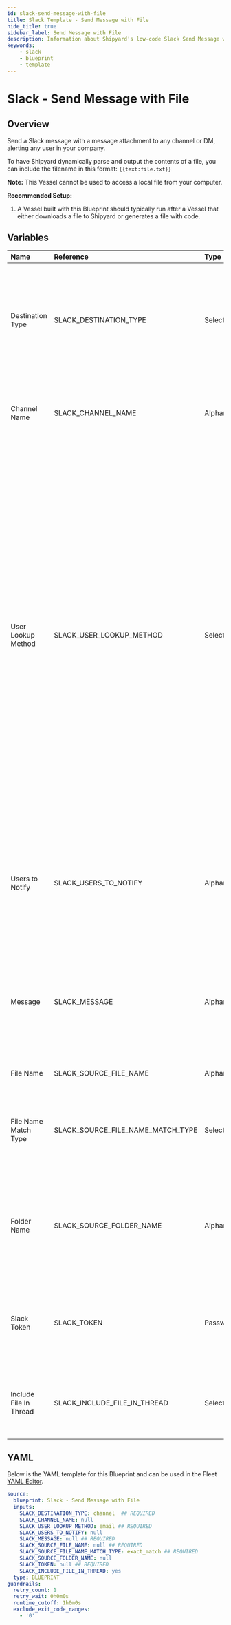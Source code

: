 ```yaml
---
id: slack-send-message-with-file
title: Slack Template - Send Message with File
hide_title: true
sidebar_label: Send Message with File
description: Information about Shipyard's low-code Slack Send Message with File blueprint. Send a Slack message with a message attachment to any channel or DM, alerting any user in your company. 
keywords:
    - slack
    - blueprint
    - template
---
```


# Slack - Send Message with File

## Overview
Send a Slack message with a message attachment to any channel or DM, alerting any user in your company.

To have Shipyard dynamically parse and output the contents of a file, you can include the filename in this format: `{{text:file.txt}}`


**Note:** This Vessel cannot be used to access a local file from your computer.

**Recommended Setup:**

1. A Vessel built with this Blueprint should typically run after a Vessel that either downloads a file to Shipyard or generates a file with code. 

## Variables

| Name | Reference | Type | Required | Default | Options | Description |
|:-----|:----------|:-----|:---------|:--------|:--------|:------------|
| Destination Type | SLACK_DESTINATION_TYPE  | Select |:white_check_mark: | `channel` | Channel: `channel`<br></br><br></br>DM: `dm`<br></br><br></br> | The type of location where you want your message to be sent.  If Channel is selected, a message can be sent directly to a channel.  If DM is selected, users can be sent messages directly from your app. |
| Channel Name | SLACK_CHANNEL_NAME  | Alphanumeric |:heavy_minus_sign: | - | - | The name of the channel where you want your message to be sent, without the # prefix. This field will be ignored if the destination type is DM. |
| User Lookup Method | SLACK_USER_LOOKUP_METHOD  | Select |:white_check_mark: | `email` | Display Name: `display_name`<br></br><br></br>Real Name: `real_name`<br></br><br></br>Email: `email`<br></br><br></br> | Used to determine what data point to look at to find a User's ID for notification tagging.  Email - the email address of the user in your Slack workspace. We recommend using this field when possible, as it cannot be changed by a user.  Real Name - Full Name that a user has set for themselves in Slack. This value may be inconsistent if your organization doesn't enforce naming standards, and it can be changed by a user.  Display Name - the @username that you use to reference someone directly in slack. Must be referenced without the @ symbol. For more important notifications, it's inadvisable to use this method because users can easily change this name on their own and multiple users can share the same display name. |
| Users to Notify | SLACK_USERS_TO_NOTIFY  | Alphanumeric |:heavy_minus_sign: | - | - | A comma separated list of case insensitive user information, used to look up user IDs. The user information needs to match the selected User Lookup Method. This field is only required if the Destination Type is DM. |
| Message | SLACK_MESSAGE  | Alphanumeric |:white_check_mark: | - | - | The message that you want sent to a user. You can use all of the same markdown syntax that you would typically use in a Slack message. If you want to create a link in your message, you can use the format of <www.website.com|text to link>. To have Shipyard dynamically parse and output the contents of a file, you can include the filename in this format: `{{text:file.txt}}` |
| File Name | SLACK_SOURCE_FILE_NAME  | Alphanumeric |:white_check_mark: | - | - | The name of the file you want to search for. |
| File Name Match Type | SLACK_SOURCE_FILE_NAME_MATCH_TYPE  | Select |:white_check_mark: | `exact_match` | Regex: `regex_match`<br></br><br></br>Exact: `exact_match`<br></br><br></br> | Determines if the text in "File Name" will look for one file with exact match, or multiple files using regex. |
| Folder Name | SLACK_SOURCE_FOLDER_NAME  | Alphanumeric |:heavy_minus_sign: | - | - | The folder that the file can be found in. Unless specified elsewhere, starts by looking in the current working directory. Can contain leading, trailing, or no slashes (if only looking for the file in a single folder).  |
| Slack Token | SLACK_TOKEN  | Password |:white_check_mark: | - | - | The Bot User Oauth Token that is used to programmatically send messages by your specific application. Read Authorization documentation for more information. |
| Include File In Thread | SLACK_INCLUDE_FILE_IN_THREAD  | Select |:heavy_minus_sign: | `yes` | Yes: `yes`<br></br><br></br>No: `no`<br></br><br></br> | Determines whether the file will be included in the main message or as a reply in the thread. Default setting is a reply in the thread. |


## YAML
Below is the YAML template for this Blueprint and can be used in the Fleet [YAML Editor](../../reference/fleets/yaml-editor.md).
```yaml
source:
  blueprint: Slack - Send Message with File
  inputs:
    SLACK_DESTINATION_TYPE: channel  ## REQUIRED
    SLACK_CHANNEL_NAME: null
    SLACK_USER_LOOKUP_METHOD: email ## REQUIRED
    SLACK_USERS_TO_NOTIFY: null
    SLACK_MESSAGE: null ## REQUIRED
    SLACK_SOURCE_FILE_NAME: null ## REQUIRED
    SLACK_SOURCE_FILE_NAME_MATCH_TYPE: exact_match ## REQUIRED
    SLACK_SOURCE_FOLDER_NAME: null
    SLACK_TOKEN: null ## REQUIRED
    SLACK_INCLUDE_FILE_IN_THREAD: yes
  type: BLUEPRINT
guardrails:
  retry_count: 1
  retry_wait: 0h0m0s
  runtime_cutoff: 1h0m0s
  exclude_exit_code_ranges:
    - '0'

```

